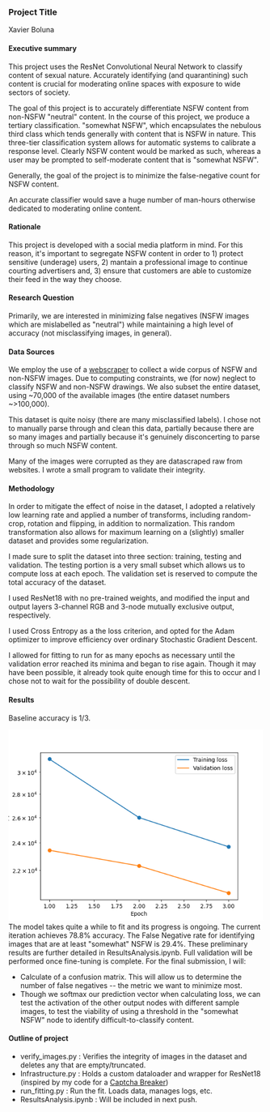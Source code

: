 ### Project Title

Xavier Boluna

#### Executive summary

This project uses the ResNet Convolutional Neural Network to classify content of sexual nature. Accurately identifying (and quarantining) such content is crucial for moderating online spaces with exposure to wide sectors of society.

The goal of this project is to accurately differentiate NSFW content from non-NSFW "neutral" content. In the course of this project, we produce a tertiary classification. "somewhat NSFW", which encapsulates the nebulous third class which tends generally with content that is NSFW in nature. This three-tier classification system allows for automatic systems to calibrate a response level. Clearly NSFW content would be marked as such, whereas a user may be prompted to self-moderate content that is "somewhat NSFW".

Generally, the goal of the project is to minimize the false-negative count for NSFW content.

An accurate classifier would save a huge number of man-hours otherwise dedicated to moderating online content.

#### Rationale
This project is developed with a social media platform in mind. For this reason, it's important to segregate NSFW content in order to 1) protect sensitive (underage) users, 2) mantain a professional image to continue courting advertisers and, 3) ensure that customers are able to customize their feed in the way they choose.

#### Research Question
Primarily, we are interested in minimizing false negatives (NSFW images which are mislabelled as "neutral") while maintaining a high level of accuracy (not misclassifying images, in general).

#### Data Sources
We employ the use of a [webscraper](https://github.com/alex000kim/nsfw_data_scraper) to collect a wide corpus of NSFW and non-NSFW images. Due to computing constraints, we (for now) neglect to classify NSFW and non-NSFW drawings. We also subset the entire dataset, using ~70,000 of the available images (the entire dataset numbers ~>100,000).

This dataset is quite noisy (there are many misclassified labels). I chose not to manually parse through and clean this data, partially because there are so many images and partially because it's genuinely disconcerting to parse through so much NSFW content.

Many of the images were corrupted as they are datascraped raw from websites. I wrote a small program to validate their integrity.

#### Methodology
In order to mitigate the effect of noise in the dataset, I adopted a relatively low learning rate and applied a number of transforms, including random-crop, rotation and flipping, in addition to normalization. This random transformation also allows for maximum learning on a (slightly) smaller dataset and provides some regularization.

I made sure to split the dataset into three section: training, testing and validation. The testing portion is a very small subset which allows us to compute loss at each epoch. The validation set is reserved to compute the total accuracy of the dataset.

I used ResNet18 with no pre-trained weights, and modified the input and output layers 3-channel RGB and 3-node mutually exclusive output, respectively.

I used Cross Entropy as a the loss criterion, and opted for the Adam optimizer to improve efficiency over ordinary Stochastic Gradient Descent.

I allowed for fitting to run for as many epochs as necessary until the validation error reached its minima and began to rise again. Though it may have been possible, it already took quite enough time for this to occur and I chose not to wait for the possibility of double descent.

#### Results
Baseline accuracy is 1/3.

![ModelFitting.png](ModelFitting.png)
The model takes quite a while to fit and its progress is ongoing. The current iteration achieves 78.8% accuracy. The False Negative rate for identifying images that are at least "somewhat" NSFW is 29.4%. These preliminary results are further detailed in ResultsAnalysis.ipynb. Full validation will be performed once fine-tuning is complete. For the final submission, I will:

- Calculate of a confusion matrix. This will allow us to determine the number of false negatives -- the metric we want to minimize most.
- Though we softmax our prediction vector when calculating loss, we can test the activation of the other output nodes with different sample images, to test the viability of using a threshold in the "somewhat NSFW" node to identify difficult-to-classify content.

#### Outline of project

- verify_images.py : Verifies the integrity of images in the dataset and deletes any that are empty/truncated.
- Infrastructure.py : Holds a custom dataloader and wrapper for ResNet18 (inspired by my code for a [Captcha Breaker](https://github.com/CaptchaOCR/CNN))
- run_fitting.py : Run the fit. Loads data, manages logs, etc.
- ResultsAnalysis.ipynb : Will be included in next push.
